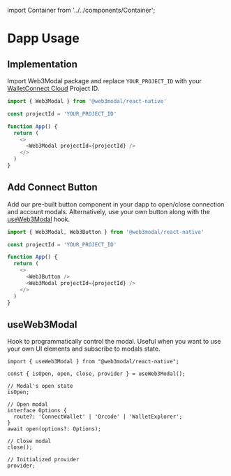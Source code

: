 import Container from '../../components/Container';

# Dapp Usage

## Implementation

Import Web3Modal package and replace `YOUR_PROJECT_ID` with your [WalletConnect Cloud](https://cloud.walletconnect.com/sign-in) Project ID.

```javascript
import { Web3Modal } from '@web3modal/react-native'

const projectId = 'YOUR_PROJECT_ID'

function App() {
  return (
    <>
      <Web3Modal projectId={projectId} />
    </>
  )
}
```

## Add Connect Button

Add our pre-built button component in your dapp to open/close connection and account modals. Alternatively, use your own button along with the [useWeb3Modal](#useweb3modal) hook.

```javascript
import { Web3Modal, Web3Button } from '@web3modal/react-native'

const projectId = 'YOUR_PROJECT_ID'

function App() {
  return (
    <>
      <Web3Button />
      <Web3Modal projectId={projectId} />
    </>
  )
}
```

## useWeb3Modal

Hook to programmatically control the modal. Useful when you want to use your own UI elements and subscribe to modals state.

```tsx
import { useWeb3Modal } from "@web3modal/react-native";

const { isOpen, open, close, provider } = useWeb3Modal();

// Modal's open state
isOpen;

// Open modal
interface Options {
  route?: 'ConnectWallet' | 'Qrcode' | 'WalletExplorer';
}
await open(options?: Options);

// Close modal
close();

// Initialized provider
provider;
```

